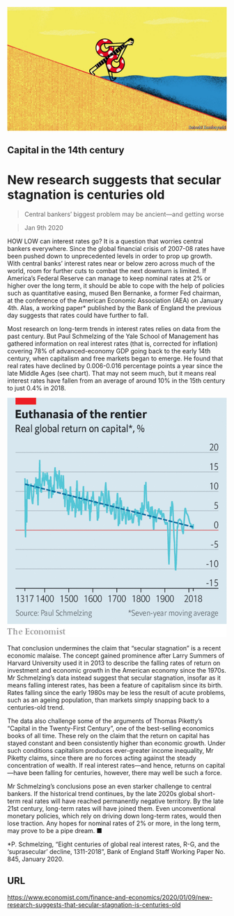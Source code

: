 ![](./images/20200111_FND001_0.jpg)

## Capital in the 14th century

# New research suggests that secular stagnation is centuries old

> Central bankers’ biggest problem may be ancient—and getting worse

> Jan 9th 2020

HOW LOW can interest rates go? It is a question that worries central bankers everywhere. Since the global financial crisis of 2007-08 rates have been pushed down to unprecedented levels in order to prop up growth. With central banks’ interest rates near or below zero across much of the world, room for further cuts to combat the next downturn is limited. If America’s Federal Reserve can manage to keep nominal rates at 2% or higher over the long term, it should be able to cope with the help of policies such as quantitative easing, mused Ben Bernanke, a former Fed chairman, at the conference of the American Economic Association (AEA) on January 4th. Alas, a working paper* published by the Bank of England the previous day suggests that rates could have further to fall.

Most research on long-term trends in interest rates relies on data from the past century. But Paul Schmelzing of the Yale School of Management has gathered information on real interest rates (that is, corrected for inflation) covering 78% of advanced-economy GDP going back to the early 14th century, when capitalism and free markets began to emerge. He found that real rates have declined by 0.006-0.016 percentage points a year since the late Middle Ages (see chart). That may not seem much, but it means real interest rates have fallen from an average of around 10% in the 15th century to just 0.4% in 2018.



![](./images/20200111_FNC911.png)

That conclusion undermines the claim that “secular stagnation” is a recent economic malaise. The concept gained prominence after Larry Summers of Harvard University used it in 2013 to describe the falling rates of return on investment and economic growth in the American economy since the 1970s. Mr Schmelzing’s data instead suggest that secular stagnation, insofar as it means falling interest rates, has been a feature of capitalism since its birth. Rates falling since the early 1980s may be less the result of acute problems, such as an ageing population, than markets simply snapping back to a centuries-old trend.

The data also challenge some of the arguments of Thomas Piketty’s “Capital in the Twenty-First Century”, one of the best-selling economics books of all time. These rely on the claim that the return on capital has stayed constant and been consistently higher than economic growth. Under such conditions capitalism produces ever-greater income inequality, Mr Piketty claims, since there are no forces acting against the steady concentration of wealth. If real interest rates—and hence, returns on capital—have been falling for centuries, however, there may well be such a force.

Mr Schmelzing’s conclusions pose an even starker challenge to central bankers. If the historical trend continues, by the late 2020s global short-term real rates will have reached permanently negative territory. By the late 21st century, long-term rates will have joined them. Even unconventional monetary policies, which rely on driving down long-term rates, would then lose traction. Any hopes for nominal rates of 2% or more, in the long term, may prove to be a pipe dream. ■

*P. Schmelzing, “Eight centuries of global real interest rates, R-G, and the ‘suprasecular’ decline, 1311-2018”, Bank of England Staff Working Paper No. 845, January 2020.

## URL

https://www.economist.com/finance-and-economics/2020/01/09/new-research-suggests-that-secular-stagnation-is-centuries-old
